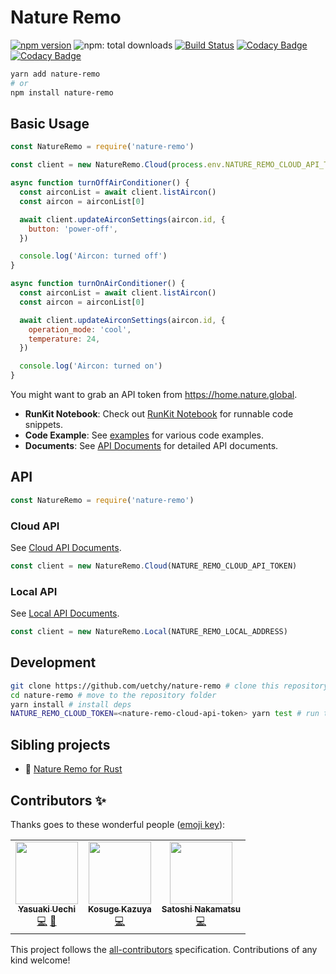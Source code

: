 # Nature Remo

[![npm version](https://badge.fury.io/js/nature-remo.svg)](https://badge.fury.io/js/nature-remo)
![npm: total downloads](https://badgen.net/npm/dt/nature-remo)
[![Build Status](https://travis-ci.com/uetchy/nature-remo.svg?branch=master)](https://travis-ci.com/uetchy/nature-remo)
[![Codacy Badge](https://api.codacy.com/project/badge/Coverage/7913641e31be48f6ba6cf2c68fa8b698)](https://www.codacy.com/manual/uetchy/nature-remo?utm_source=github.com&utm_medium=referral&utm_content=uetchy/nature-remo&utm_campaign=Badge_Coverage)
[![Codacy Badge](https://api.codacy.com/project/badge/Grade/7913641e31be48f6ba6cf2c68fa8b698)](https://www.codacy.com/manual/uetchy/nature-remo?utm_source=github.com&utm_medium=referral&utm_content=uetchy/nature-remo&utm_campaign=Badge_Grade)

```bash
yarn add nature-remo
# or
npm install nature-remo
```

## Basic Usage

```js
const NatureRemo = require('nature-remo')

const client = new NatureRemo.Cloud(process.env.NATURE_REMO_CLOUD_API_TOKEN)

async function turnOffAirConditioner() {
  const airconList = await client.listAircon()
  const aircon = airconList[0]

  await client.updateAirconSettings(aircon.id, {
    button: 'power-off',
  })

  console.log('Aircon: turned off')
}

async function turnOnAirConditioner() {
  const airconList = await client.listAircon()
  const aircon = airconList[0]

  await client.updateAirconSettings(aircon.id, {
    operation_mode: 'cool',
    temperature: 24,
  })

  console.log('Aircon: turned on')
}
```

You might want to grab an API token from https://home.nature.global.

- **RunKit Notebook**: Check out [RunKit Notebook](https://runkit.com/uetchy/nature-remo-cloud-api-nodejs-example) for runnable code snippets.
- **Code Example**: See [examples](https://github.com/uetchy/nature-remo/tree/master/examples) for various code examples.
- **Documents**: See [API Documents](https://uetchy.github.io/nature-remo/) for detailed API documents.

## API

```js
const NatureRemo = require('nature-remo')
```

### Cloud API

See [Cloud API Documents](https://uetchy.github.io/nature-remo/classes/cloud.html).

```js
const client = new NatureRemo.Cloud(NATURE_REMO_CLOUD_API_TOKEN)
```

### Local API

See [Local API Documents](https://uetchy.github.io/nature-remo/classes/local.html).

```js
const client = new NatureRemo.Local(NATURE_REMO_LOCAL_ADDRESS)
```

## Development

```bash
git clone https://github.com/uetchy/nature-remo # clone this repository
cd nature-remo # move to the repository folder
yarn install # install deps
NATURE_REMO_CLOUD_TOKEN=<nature-remo-cloud-api-token> yarn test # run test before creating a pull request
```

## Sibling projects

- 🌇 [Nature Remo for Rust](https://github.com/uetchy/nature-remo-rs)

## Contributors ✨

Thanks goes to these wonderful people ([emoji key](https://allcontributors.org/docs/en/emoji-key)):

<!-- ALL-CONTRIBUTORS-LIST:START - Do not remove or modify this section -->
<!-- prettier-ignore-start -->
<!-- markdownlint-disable -->
<table>
  <tr>
    <td align="center"><a href="https://uechi.io"><img src="https://avatars0.githubusercontent.com/u/431808?v=4" width="100px;" alt=""/><br /><sub><b>Yasuaki Uechi</b></sub></a><br /><a href="https://github.com/uetchy/nature-remo/commits?author=uetchy" title="Code">💻</a> <a href="https://github.com/uetchy/nature-remo/commits?author=uetchy" title="Documentation">📖</a></td>
    <td align="center"><a href="http://kksg.net"><img src="https://avatars0.githubusercontent.com/u/781452?v=4" width="100px;" alt=""/><br /><sub><b>Kosuge Kazuya</b></sub></a><br /><a href="https://github.com/uetchy/nature-remo/commits?author=kkosuge" title="Code">💻</a></td>
    <td align="center"><a href="https://github.com/satoshicano"><img src="https://avatars0.githubusercontent.com/u/7578069?v=4" width="100px;" alt=""/><br /><sub><b>Satoshi Nakamatsu</b></sub></a><br /><a href="https://github.com/uetchy/nature-remo/commits?author=satoshicano" title="Code">💻</a></td>
  </tr>
</table>

<!-- markdownlint-enable -->
<!-- prettier-ignore-end -->

<!-- ALL-CONTRIBUTORS-LIST:END -->

This project follows the [all-contributors](https://github.com/all-contributors/all-contributors) specification. Contributions of any kind welcome!
